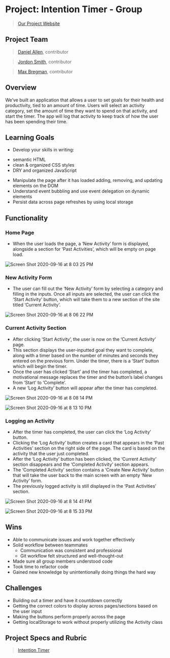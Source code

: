 # Project: Intention Timer - Group

>[Our Project Website](https://github.com/Max9545/intention-timer)

## Project Team 

>[Daniel Allen](https://github.com/DanielAllen542), contributor

>[Jordon Smith](https://github.com/jdxsmith), contributor

>[Max Bregman](https://github.com/Max9545), contributor

## Overview

We’ve built an application that allows a user to set goals for their health and productivity, tied to an amount of time. Users will select an activity category, set the amount of time they want to spend on that activity, and start the timer. The app will log that activity to keep track of how the user has been spending their time.

## Learning Goals

* Develop your skills in writing:
 - semantic HTML
 - clean & organized CSS styles
 - DRY and organized JavaScript
* Manipulate the page after it has loaded adding, removing, and updating elements on the DOM
* Understand event bubbling and use event delegation on dynamic elements
* Persist data across page refreshes by using local storage

## Functionality

### Home Page

* When the user loads the page, a ‘New Activity’ form is displayed, alongside a section for ‘Past Activities’, which will be empty on page load.  

![Screen Shot 2020-09-16 at 8 03 25 PM](https://user-images.githubusercontent.com/67242223/93411199-d9e92580-f857-11ea-8363-41cb8e4765ce.png)

### New Activity Form

* The user can fill out the ‘New Activity’ form by selecting a category and filling in the inputs.  Once all inputs are selected, the user can click the ‘Start Activity’ button, which will take them to a new section of the site titled ‘Current Activity’.

![Screen Shot 2020-09-16 at 8 06 22 PM](https://user-images.githubusercontent.com/67242223/93411522-90e5a100-f858-11ea-93fe-75bee9886958.png)

### Current Activity Section

* After clicking ‘Start Activity’, the user is now on the ‘Current Activity’ page.
* This section displays the user-inputted goal they want to complete, along with a timer based on the number of minutes and seconds they entered on the previous form.  Under the timer, there is a ‘Start’ button which will begin the timer.
* Once the user has clicked ‘Start’ and the timer has completed, a motivational message replaces the timer and the button’s label changes from ‘Start’ to ‘Complete’.
* A new ‘Log Activity’ button will appear after the timer has completed.

![Screen Shot 2020-09-16 at 8 08 14 PM](https://user-images.githubusercontent.com/67242223/93411465-77445980-f858-11ea-821b-cded33fb22ea.png)

![Screen Shot 2020-09-16 at 8 13 10 PM](https://user-images.githubusercontent.com/67242223/93411749-16695100-f859-11ea-8073-a530804c92c5.png)

### Logging an Activity

* After the timer has completed, the user can click the ‘Log Activity’ button.
* Clicking the ‘Log Activity’ button creates a card that appears in the ‘Past Activities’ section on the right side of the page.  The card is based on the activity that the user just completed.
* After the ‘Log Activity’ button has been clicked, the ‘Current Activity’ section disappears and the ‘Completed Activity’ section appears.
* The ‘Completed Activity’ section contains a ‘Create New Activity’ button that will take the user back to the main screen with an empty ‘New Activity’ form.  
* The previously logged activity is still displayed in the ‘Past Activities’ section.

![Screen Shot 2020-09-16 at 8 14 41 PM](https://user-images.githubusercontent.com/67242223/93411858-487ab300-f859-11ea-9a6c-bd7ad05e61bd.png)

![Screen Shot 2020-09-16 at 8 15 33 PM](https://user-images.githubusercontent.com/67242223/93411915-66481800-f859-11ea-94f6-ca6499a85741.png)

## Wins

* Able to communicate issues and work together effectively
* Solid workflow between teammates
    - Communication was consistent and professional
    - Git workflow felt structured and well-thought-out
* Made sure all group members understood code
* Took time to refactor code
* Gained new knowledge by unintentionally doing things the hard way

## Challenges

* Building out a timer and have it countdown correctly
* Getting the correct colors to display across pages/sections based on the user input
* Making the buttons perform properly across the page
* Getting localStorage to work without properly utilizing the Activity class

## Project Specs and Rubric

>[Intention Timer](https://frontend.turing.io/projects/module-1/intention-timer-group.html)